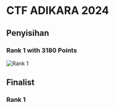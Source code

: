 # CTF ADIKARA 2024

## Penyisihan
### Rank 1 with 3180 Points
![Rank 1](https://i.imgur.com/aT1Q6fy.png)

## Finalist
### Rank 1
